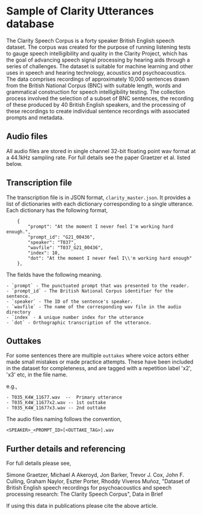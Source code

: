 # Sample of Clarity Utterances database

The Clarity Speech Corpus is a forty speaker British English speech dataset. The corpus was created for the purpose of running listening tests to gauge speech intelligibility and quality in the Clarity Project, which has the goal of advancing speech signal processing by hearing aids through a series of challenges. The dataset is suitable for machine learning and other uses in speech and hearing technology, acoustics and psychoacoustics. The data comprises recordings of approximately 10,000 sentences drawn from the British National Corpus (BNC) with suitable length, words and grammatical construction for speech intelligibility testing. The collection process involved the selection of a subset of BNC sentences, the recording of these produced by 40 British English speakers, and the processing of these recordings to create individual sentence recordings with associated prompts and metadata.

## Audio files

All audio files are stored in single channel 32-bit floating point wav format at a 44.1kHz sampling rate. For full details see the paper Graetzer et al. listed below.

## Transcription file

The transcription file is in JSON format, `clarity_master.json`. It provides a list of dictionaries with each dictionary corresponding to a single utterance. Each dictionary has the following format,

```
    {
        "prompt": "At the moment I never feel I'm working hard enough.",
        "prompt_id": "G21_00436",
        "speaker": "T037",
        "wavfile": "T037_G21_00436",
        "index": 10,
        "dot": "At the moment I never feel I\\'m working hard enough"
    },
```

The fields have the following meaning.

    - `prompt` - The punctuated prompt that was presented to the reader.
    - `prompt_id` - The British National Corpus identifier for the sentence.
    - `speaker` - The ID of the sentence's speaker.
    - `wavfile` - The name of the corresponding wav file in the audio directory
    - `index` - A unique number index for the utterance
    - `dot` - Orthographic transcription of the utterance. 

## Outtakes

For some sentences there are multiple `outtakes` where voice actors either made small mistakes or made practice attempts. These have been included in the dataset for completeness, and are tagged with a repetition label 'x2', 'x3' etc, in the file name.  

e.g.,

```
- T035_K4W_11677.wav  --  Primary utterance
- T035_K4W_11677x2.wav -- 1st outtake
- T035_K4W_11677x3.wav -- 2nd outtake
```

The audio files naming follows the convention,

`<SPEAKER>_<PROMPT_ID>[<OUTTAKE_TAG>].wav`

## Further details and referencing

For full details please see,

Simone Graetzer, Michael A Akeroyd, Jon Barker, Trevor J. Cox, John F. Culling, Graham Naylor, Eszter Porter, Rhoddy Viveros Muñoz, "Dataset of British English speech recordings for psychoacoustics and speech processing research: The Clarity Speech Corpus", Data in Brief

If using this data in publications please cite the above article.

